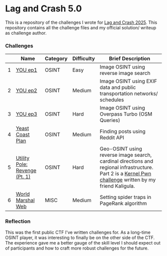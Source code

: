 # Lag and Crash 5.0

This is a repository of the challenges I wrote for [Lag and Crash 2025](https://github.com/Lag-and-Crash/2025-public). This repository contains all the challenge files and my official solution/ writeup as challenge author.

### Challenges
|   | Name | Category | Difficulty | Brief Description |
| --- | --- | --- | --- | --- |
| 1 | [YOU ep1](./YOU%20ep1/solution/writeup.md) | OSINT | Easy | Image OSINT using reverse image search |
| 2 | [YOU ep2](./YOU%20ep2/solution/writeup.md) | OSINT | Medium | Image OSINT using EXIF data and public transportation networks/ schedules |
| 3 | [YOU ep3](./YOU%20ep3/solution/writeup.md) | OSINT | Hard | Image OSINT using Overpass Turbo (OSM Queries) |
| 4 | [Yeast Coast Plan](./Yeast%20Coast%20Plan/solution/writeup.md) | OSINT | Medium | Finding posts using Reddit API |
| 5 | [Utility Pole: Revenge (Pt. 1)](./utilitypole_revenge/solution/writeup.md) | OSINT | Hard | Geo-OSINT using reverse image search, cardinal directions and regional infrastructure. Part 2 is a [Kernel Pwn challenge](https://kaligulaarmblessed.github.io/challenges/lnc5-utilitypole/) written by my friend Kaligula.|
| 6 | [World Marshal Web](./World%20Marshal%20Web/solution/writeup.md) | MISC | Medium | Setting spider traps in PageRank algorithm | 


### Reflection
This was the first public CTF I've written challenges for. As a long-time OSINT player, it was interesting to finally be on the other side of the CTF. The experience gave me a better gauge of the skill level I should expect out of participants and how to craft more robust challenges for the future.